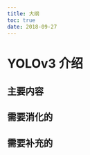 ```yaml
---
title: 大纲
toc: true
date: 2018-09-27
---
```

# YOLOv3 介绍








## 主要内容




## 需要消化的





## 需要补充的
